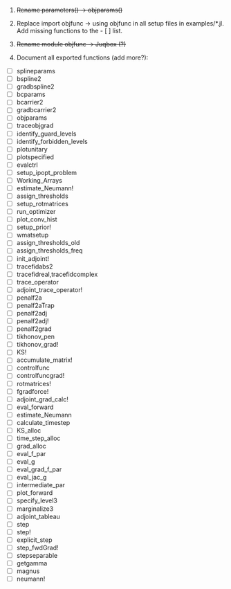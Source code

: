 1. ~~Rename parameters() -> objparams()~~

2. Replace import objfunc -> using objfunc in all setup files in examples/\*.jl. Add missing functions to the - [ ] list.

3. ~~Rename module objfunc -> Juqbox (?)~~

4. Document all exported functions (add more?):


- [ ] splineparams 
- [ ] bspline2 
- [ ] gradbspline2
- [ ] bcparams
- [ ] bcarrier2
- [ ] gradbcarrier2
- [ ] objparams
- [ ] traceobjgrad
- [ ] identify_guard_levels
- [ ] identify_forbidden_levels
- [ ] plotunitary
- [ ] plotspecified
- [ ] evalctrl
- [ ] setup_ipopt_problem
- [ ] Working_Arrays
- [ ] estimate_Neumann!
- [ ] assign_thresholds
- [ ] setup_rotmatrices
- [ ] run_optimizer
- [ ] plot_conv_hist
- [ ] setup_prior!
- [ ] wmatsetup
- [ ] assign_thresholds_old
- [ ] assign_thresholds_freq 
- [ ] init_adjoint!
- [ ] tracefidabs2
- [ ] tracefidreal,tracefidcomplex
- [ ] trace_operator
- [ ] adjoint_trace_operator!
- [ ] penalf2a
- [ ] penalf2aTrap
- [ ] penalf2adj
- [ ] penalf2adj!
- [ ] penalf2grad
- [ ] tikhonov_pen
- [ ] tikhonov_grad!
- [ ] KS!
- [ ] accumulate_matrix!
- [ ] controlfunc
- [ ] controlfuncgrad!
- [ ] rotmatrices!
- [ ] fgradforce!
- [ ] adjoint_grad_calc!
- [ ] eval_forward
- [ ] estimate_Neumann
- [ ] calculate_timestep
- [ ] KS_alloc
- [ ] time_step_alloc
- [ ] grad_alloc
- [ ] eval_f_par
- [ ] eval_g
- [ ] eval_grad_f_par
- [ ] eval_jac_g
- [ ] intermediate_par
- [ ] plot_forward
- [ ] specify_level3
- [ ] marginalize3
- [ ] adjoint_tableau
- [ ] step
- [ ] step!
- [ ] explicit_step
- [ ] step_fwdGrad!
- [ ] stepseparable
- [ ] getgamma
- [ ] magnus
- [ ] neumann!